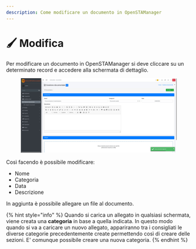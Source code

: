 ```yaml
---
description: Come modificare un documento in OpenSTAManager
---
```


# 🖌️ Modifica

Per modificare un documento in OpenSTAManager si deve cliccare su un determinato record e accedere alla schermata di dettaglio.

<figure><img src="../../../.gitbook/assets/immagine (15) (1).png" alt=""><figcaption></figcaption></figure>

Così facendo è possibile modificare:

* Nome
* Categoria
* Data
* Descrizione

In aggiunta è possibile allegare un file al documento.

{% hint style="info" %}
Quando si carica un allegato in qualsiasi schermata, viene creata una **categoria** in base a quella indicata. In questo modo quando si va a caricare un nuovo allegato, appariranno tra i consigliati le diverse categorie precedentemente create permettendo così di creare delle sezioni. E' comunque possibile creare una nuova categoria.
{% endhint %}
